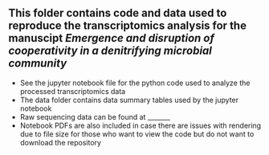 ## This folder contains code and data used to reproduce the transcriptomics analysis for the manuscipt *Emergence and disruption of cooperativity in a denitrifying microbial community*
* See the jupyter notebook file for the python code used to analyze the processed transcriptomics data
* The data folder contains data summary tables used by the jupyter notebook
* Raw sequencing data can be found at _______
* Notebook PDFs are also included in case there are issues with rendering due to file size for those who want to view the code but do not want to download the repository
